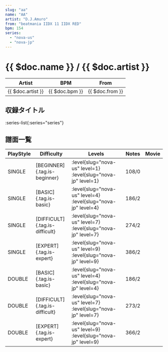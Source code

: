 ```yaml
---
slug: "aa"
name: "AA"
artist: "D.J.Amuro"
from: "beatmania IIDX 11 IIDX RED"
bpm: 154
series:
  - "nova-us"
  - "nova-jp"
---
```


# {{ $doc.name }} / {{ $doc.artist }}

|Artist|BPM|From|
|------|---|----|
|{{ $doc.artist }}|{{ $doc.bpm }}|{{ $doc.from }}|

## 収録タイトル

:series-list{:series="series"}

## 譜面一覧

|PlayStyle|Difficulty|Levels|Notes|Movie|
|---------|----------|------|-----|-----|
|SINGLE|[BEGINNER]{.tag.is-beginner}|:level{slug="nova-us" level=1} :level{slug="nova-jp" level=1}|108/0||
|SINGLE|[BASIC]{.tag.is-basic}|:level{slug="nova-us" level=4} :level{slug="nova-jp" level=4}|186/2||
|SINGLE|[DIFFICULT]{.tag.is-difficult}|:level{slug="nova-us" level=7} :level{slug="nova-jp" level=7}|274/2||
|SINGLE|[EXPERT]{.tag.is-expert}|:level{slug="nova-us" level=9} :level{slug="nova-jp" level=9}|386/2||
|DOUBLE|[BASIC]{.tag.is-basic}|:level{slug="nova-us" level=4} :level{slug="nova-jp" level=4}|186/2||
|DOUBLE|[DIFFICULT]{.tag.is-difficult}|:level{slug="nova-us" level=7} :level{slug="nova-jp" level=7}|273/2||
|DOUBLE|[EXPERT]{.tag.is-expert}|:level{slug="nova-us" level=9} :level{slug="nova-jp" level=9}|366/2||
